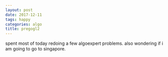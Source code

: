 ```yaml
---
layout: post
date: 2017-12-11
tags: happy
categories: algo
title: pregogl2
---
```


spent most of today redoing a few algoexpert problems. also wondering if i am going to go to singapore.
